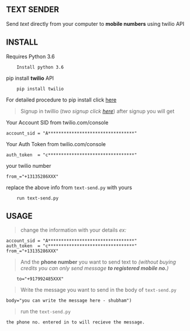 ## TEXT SENDER

Send _text_ directly from your computer to **mobile numbers** using twilio API

## INSTALL

Requires Python 3.6
```
    Install python 3.6
```
pip install **twilio** API
```
    pip install twilio
```
For detailed procedure to pip install click [here](installTWILIO.md)

> Signup in twillio (_two signup click [here](https://www.twilio.com/try-twilio?g=%2Fconsole&t=9cbd31d04513d0805f0a5ca84a516c9aa6948404067a42c755ccee381f63a89b)_) after signup you will get 

Your Account SID from twilio.com/console
```
account_sid = "A*********************************"
```
Your Auth Token from twilio.com/console
```
auth_token  = "c*********************************"
```
your twilio number
```angular2html
from_="+13135286XXX"
```
replace the above info from `text-send.py` with yours

```angular2html
    run text-send.py
```

## USAGE

> change the information with your details _ex:_
```
account_sid = "A*********************************"
auth_token  = "c*********************************"
from_="+13135286XXX"
 ```
> And the **phone number** you want to send text to _(without buying credits you can only send message **to registered mobile no.**)_
```
    to="+917992485XXX"
```
> Write the message you want to send in the body of `text-send.py`
```
body="you can write the message here - shubham")
```
> run the `text-send.py` 
 ```angular2html
the phone no. entered in to will recieve the message.
```
